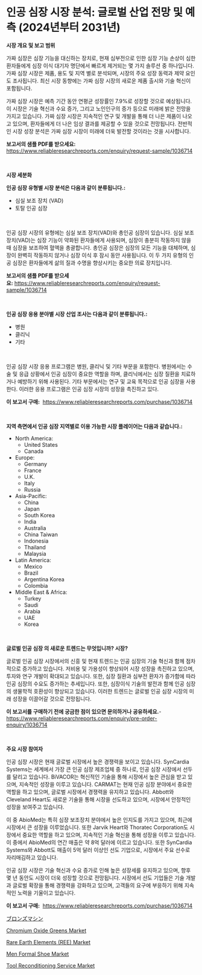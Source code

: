 <p><h1>인공 심장 시장 분석: 글로벌 산업 전망 및 예측 (2024년부터 2031년)</h1></p><p><strong>시장 개요 및 보고 범위</strong></p>
<p><p>가짜 심장은 심장 기능을 대신하는 장치로, 현재 심부전으로 인한 심장 기능 손상이 심한 환자들에게 심장 이식 대기자 명단에서 빠르게 제거되는 몇 가지 솔루션 중 하나입니다. 가짜 심장 시장은 제품, 용도 및 지역 별로 분석되며, 시장의 주요 성장 동력과 제약 요인도 조사됩니다. 최신 시장 동향에는 가짜 심장 시장의 새로운 제품 출시와 기술 혁신이 포함됩니다. </p><p>가짜 심장 시장은 예측 기간 동안 연평균 성장률인 7.9%로 성장할 것으로 예상됩니다. 이 시장은 기술 혁신과 수요 증가, 그리고 노인인구의 증가 등으로 미래에 밝은 전망을 가지고 있습니다. 가짜 심장 시장은 지속적인 연구 및 개발을 통해 더 나은 제품이 나오고 있으며, 환자들에게 더 나은 임상 결과를 제공할 수 있을 것으로 전망됩니다. 전반적인 시장 성장 분석은 가짜 심장 시장이 미래에 더욱 발전할 것이라는 것을 시사합니다.</p></p>
<p><strong>보고서의 샘플 PDF를 받으세요:</strong> <a href="https://www.reliableresearchreports.com/enquiry/request-sample/1036714">https://www.reliableresearchreports.com/enquiry/request-sample/1036714</a></p>
<p>&nbsp;</p>
<p><strong>시장 세분화</strong></p>
<p><strong>인공 심장 유형별 시장 분석은 다음과 같이 분류됩니다.:</strong></p>
<p><ul><li>심실 보조 장치 (VAD)</li><li>토탈 인공 심장</li></ul></p>
<p>&nbsp;</p>
<p><p>인공 심장 시장의 유형에는 심실 보조 장치(VAD)와 총인공 심장이 있습니다. 심실 보조 장치(VAD)는 심장 기능이 약화된 환자들에게 사용되며, 심장이 충분히 작동하지 않을 때 심장을 보조하여 혈액을 총괄합니다. 총인공 심장은 심장의 모든 기능을 대체하며, 심장이 완벽히 작동하지 않거나 심장 이식 후 잠시 동안 사용됩니다. 이 두 가지 유형의 인공 심장은 환자들에게 삶의 질과 수명을 향상시키는 중요한 의료 장치입니다.</p></p>
<p><strong>보고서의 샘플 PDF를 받으세요:</strong>&nbsp;<a href="https://www.reliableresearchreports.com/enquiry/request-sample/1036714">https://www.reliableresearchreports.com/enquiry/request-sample/1036714</a></p>
<p>&nbsp;</p>
<p><strong> 인공 심장 응용 분야별 시장 산업 조사는 다음과 같이 분류됩니다.:</strong></p>
<p><ul><li>병원</li><li>클리닉</li><li>기타</li></ul></p>
<p>&nbsp;</p>
<p><p>인공 심장 시장 응용 프로그램은 병원, 클리닉 및 기타 부문을 포함한다. 병원에서는 수술 및 응급 상황에서 인공 심장이 중요한 역할을 하며, 클리닉에서는 심장 질환을 치료하거나 예방하기 위해 사용된다. 기타 부문에서는 연구 및 교육 목적으로 인공 심장을 사용한다. 이러한 응용 프로그램은 인공 심장 시장의 성장을 촉진하고 있다.</p></p>
<p><strong>이 보고서 구매:</strong>&nbsp; <a href="https://www.reliableresearchreports.com/purchase/1036714">https://www.reliableresearchreports.com/purchase/1036714</a></p>
<p>&nbsp;</p>
<p><strong>지역 측면에서 인공 심장 지역별로 이용 가능한 시장 플레이어는 다음과 같습니다.:</strong></p>
<p><ul>
    <li>
        North America:
        <ul>
            <li>United States</li>
            <li>Canada</li>
        </ul>
    </li>
    <li>
        Europe:
        <ul>
            <li>Germany</li>
            <li>France</li>
            <li>U.K.</li>
            <li>Italy</li>
            <li>Russia</li>
        </ul>
    </li>
    <li>
        Asia-Pacific:
        <ul>
            <li>China</li>
            <li>Japan</li>
            <li>South Korea</li>
            <li>India</li>
            <li>Australia</li>
            <li>China Taiwan</li>
            <li>Indonesia</li>
            <li>Thailand</li>
            <li>Malaysia</li>
        </ul>
    </li>
    <li>
        Latin America:
        <ul>
            <li>Mexico</li>
            <li>Brazil</li>
            <li>Argentina Korea</li>
            <li>Colombia</li>
        </ul>
    </li>
    <li>
        Middle East & Africa:
        <ul>
            <li>Turkey</li>
            <li>Saudi</li>
            <li>Arabia</li>
            <li>UAE</li>
            <li>Korea</li>
        </ul>
    </li>
    </ul></p>
<p>&nbsp;</p>
<p><strong>글로벌 인공 심장 의 새로운 트렌드는 무엇입니까? 시장?</strong></p>
<p><p>글로벌 인공 심장 시장에서의 신흥 및 현재 트렌드는 인공 심장의 기술 혁신과 함께 점차적으로 증가하고 있습니다. 저비용 및 가용성이 향상되어 시장 성장을 촉진하고 있으며, 투자와 연구 개발이 확대되고 있습니다. 또한, 심장 질환과 심부전 환자가 증가함에 따라 인공 심장의 수요도 증가하는 추세입니다. 또한, 심장이식 기술의 발전과 함께 인공 심장의 생물학적 호환성이 향상되고 있습니다. 이러한 트렌드는 글로벌 인공 심장 시장의 미래 성장을 이끌어갈 것으로 전망됩니다.</p></p>
<p><strong>이 보고서를 구매하기 전에 궁금한 점이 있으면 문의하거나 공유하세요.</strong>- <a href="https://www.reliableresearchreports.com/enquiry/pre-order-enquiry/1036714">https://www.reliableresearchreports.com/enquiry/pre-order-enquiry/1036714</a></p>
<p>&nbsp;</p>
<p><strong>주요 시장 참여자</strong></p>
<p><p>인공 심장 시장은 현재 글로벌 시장에서 높은 경쟁력을 보이고 있습니다. SynCardia Systems는 세계에서 가장 큰 인공 심장 제조업체 중 하나로, 인공 심장 시장에서 선두를 달리고 있습니다. BiVACOR는 혁신적인 기술을 통해 시장에서 높은 관심을 받고 있으며, 지속적인 성장을 이루고 있습니다. CARMAT는 현재 인공 심장 분야에서 중요한 역할을 하고 있으며, 글로벌 시장에서 경쟁력을 유지하고 있습니다. Abbott와 Cleveland Heart도 새로운 기술을 통해 시장을 선도하고 있으며, 시장에서 안정적인 성장을 보여주고 있습니다.</p><p>이 중 AbioMed는 특히 심장 보조장치 분야에서 높은 인지도를 가지고 있으며, 최근에 시장에서 큰 성장을 이루었습니다. 또한 Jarvik Heart와 Thoratec Corporation도 시장에서 중요한 역할을 하고 있으며, 지속적인 기술 혁신을 통해 성장을 이루고 있습니다. 이 중에서 AbioMed의 연간 매출은 약 8억 달러에 이르고 있습니다. 또한 SynCardia Systems와 Abbott도 매출이 5억 달러 이상인 선도 기업으로, 시장에서 주요 선수로 자리매김하고 있습니다.</p><p>인공 심장 시장은 기술 혁신과 수요 증가로 인해 높은 성장세를 유지하고 있으며, 향후 몇 년 동안도 시장이 더욱 성장할 것으로 전망됩니다. 시장에서 선도 기업들은 기술 개발과 글로벌 확장을 통해 경쟁력을 강화하고 있으며, 고객들의 요구에 부응하기 위해 지속적인 노력을 기울이고 있습니다.</p></p>
<p><strong>이 보고서 구매:</strong>&nbsp;&nbsp;<a href="https://www.reliableresearchreports.com/purchase/1036714">https://www.reliableresearchreports.com/purchase/1036714</a></p>
<p><p><a href="https://github.com/ycmtqqhvk3273/Market-Research-Report-List-1/blob/main/4197166191698.md">ブロンズマシン</a></p><p><a href="https://github.com/irfadac/Market-Research-Report-List-2/blob/main/chromium-oxide-greens-market.md">Chromium Oxide Greens Market</a></p><p><a href="https://view.publitas.com/reportprime-1/rare-earth-elements-ree-market-provides-a-comprehensive-analysis-including-a-macro-overview-of-the-market-as-well-as-micro-details-such-as-market-size-and-competitive-landscape/">Rare Earth Elements (REE) Market</a></p><p><a href="https://issuu.com/reportprime-2/docs/men-formal-shoe-market-size-2030.pptx">Men Formal Shoe Market</a></p><p><a href="https://full-wildebeest-80b.notion.site/Tool-Reconditioning-Service-Market-Size-Global-Industry-Overview-Market-Segmentation-and-Forecast--ad1124e7606948d9a1a1e7de726dd1e0">Tool Reconditioning Service Market</a></p></p>
